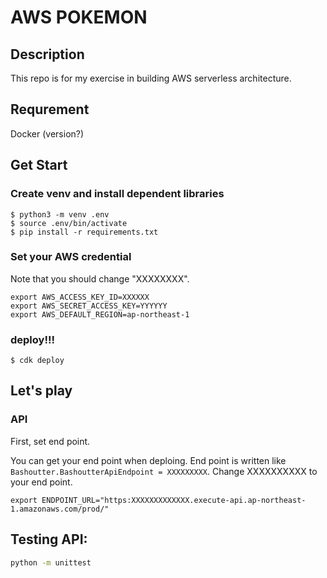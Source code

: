 # AWS POKEMON

## Description
This repo is for my exercise in building AWS serverless architecture. 

## Requrement
Docker (version?)

## Get Start

### Create venv and install dependent libraries
```
$ python3 -m venv .env
$ source .env/bin/activate
$ pip install -r requirements.txt
```
### Set your AWS credential
Note that you should change "XXXXXXXX".
```
export AWS_ACCESS_KEY_ID=XXXXXX
export AWS_SECRET_ACCESS_KEY=YYYYYY
export AWS_DEFAULT_REGION=ap-northeast-1
```

### deploy!!!
```
$ cdk deploy
```

## Let's play

### API 
First, set end point.

You can get your end point when deploing.
End point is written like `Bashoutter.BashoutterApiEndpoint = XXXXXXXXX`.
Change XXXXXXXXXX to your end point.
```
export ENDPOINT_URL="https:XXXXXXXXXXXXX.execute-api.ap-northeast-1.amazonaws.com/prod/"
```



## Testing API:

```bash
python -m unittest
```
